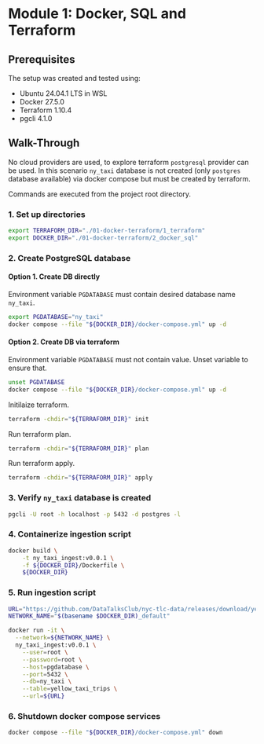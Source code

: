 # Module 1: Docker, SQL and Terraform
## Prerequisites
The setup was created and tested using:
- Ubuntu 24.04.1 LTS in WSL
- Docker 27.5.0 
- Terraform 1.10.4
- pgcli 4.1.0

## Walk-Through
No cloud providers are used, to explore terraform `postgresql` provider can be used. In this scenario `ny_taxi` database is not created (only `postgres` database available) via docker compose but must be created by terraform.

Commands are executed from the project root directory.

### 1. Set up directories 
```bash
export TERRAFORM_DIR="./01-docker-terraform/1_terraform"
export DOCKER_DIR="./01-docker-terraform/2_docker_sql"
```


### 2. Create PostgreSQL database
#### Option 1. Create DB directly
Environment variable `PGDATABASE` must contain desired database name `ny_taxi`.

```bash
export PGDATABASE="ny_taxi"
docker compose --file "${DOCKER_DIR}/docker-compose.yml" up -d
```

#### Option 2. Create DB via terraform
Environment variable `PGDATABASE` must not contain value. Unset variable to ensure that.

```bash
unset PGDATABASE
docker compose --file "${DOCKER_DIR}/docker-compose.yml" up -d
```

Initilaize terraform.
```bash
terraform -chdir="${TERRAFORM_DIR}" init
```

Run terraform plan.
```bash
terraform -chdir="${TERRAFORM_DIR}" plan
```

Run terraform apply.
```bash
terraform -chdir="${TERRAFORM_DIR}" apply
```

### 3. Verify `ny_taxi` database is created

```bash
pgcli -U root -h localhost -p 5432 -d postgres -l
```

### 4. Containerize ingestion script

```bash
docker build \
    -t ny_taxi_ingest:v0.0.1 \
    -f ${DOCKER_DIR}/Dockerfile \
    ${DOCKER_DIR}
```

### 5. Run ingestion script

```bash
URL="https://github.com/DataTalksClub/nyc-tlc-data/releases/download/yellow/yellow_tripdata_2021-01.csv.gz"
NETWORK_NAME="$(basename $DOCKER_DIR)_default"

docker run -it \
  --network=${NETWORK_NAME} \
  ny_taxi_ingest:v0.0.1 \
    --user=root \
    --password=root \
    --host=pgdatabase \
    --port=5432 \
    --db=ny_taxi \
    --table=yellow_taxi_trips \
    --url=${URL}
```

### 6. Shutdown docker compose services

```bash
docker compose --file "${DOCKER_DIR}/docker-compose.yml" down
```
